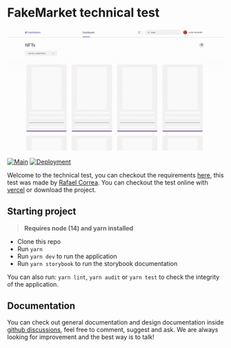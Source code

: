 # FakeMarket technical test

<div align="center">
	<img src="public/presentation.gif" />
</div>

[![Main](https://github.com/darklight9811/fakemarket/actions/workflows/validation.yml/badge.svg)](https://github.com/darklight9811/fakemarket/actions/workflows/validation.yml) [![Deployment](https://badgen.net/badge/vercel/deployment/purple?icon=github)](https://fakemarket.vercel.app/)

Welcome to the technical test, you can checkout the requirements [here](https://www.figma.com/file/ox2tPvQ0owSI8dazlutaJk/test?node-id=0%3A1), this test was made by [Rafael Correa](https://github.com/darklight9811). You can checkout the test online with [vercel](https://fakemarket.vercel.app/) or download the project.

## Starting project
> **Requires node (14) and yarn installed**

- Clone this repo
- Run `yarn`
- Run `yarn dev` to run the application
- Run `yarn storybook` to run the storybook documentation

You can also run: `yarn lint`, `yarn audit` or `yarn test` to check the integrity of the application.

## Documentation

You can check out general documentation and design documentation inside [github discussions](https://github.com/darklight9811/fakemarket/discussions), feel free to comment, suggest and ask. We are always looking for improvement and the best way is to talk!
